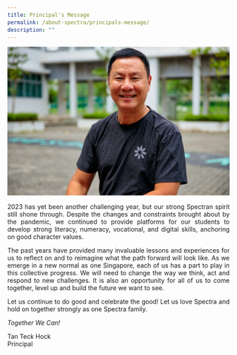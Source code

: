 ```yaml
---
title: Principal's Message
permalink: /about-spectra/principals-message/
description: ""
---
```

<img style="width:600px" src="/images/TTH-4418-Edit-1024x683.jpg">

<p align="justify"> 2023 has yet been another challenging year, but our strong Spectran spirit still shone through. Despite the changes and constraints brought about by the pandemic, we continued to provide platforms for our students to develop strong literacy, numeracy, vocational, and digital skills, anchoring on good character values.</p>

<p align="justify"> The past years have provided many invaluable lessons and experiences for us to reflect on and to reimagine what the path forward will look like. As we emerge in a new normal as one Singapore, each of us has a part to play in this collective progress. We will need to change the way we think, act and respond to new challenges. It is also an opportunity for all of us to come together, level up and build the future we want to see.</p>

<p align="justify"> Let us continue to do good and celebrate the good! Let us love Spectra and hold on together strongly as one Spectra family. </p>

_Together We Can!_

Tan Teck Hock  
Principal